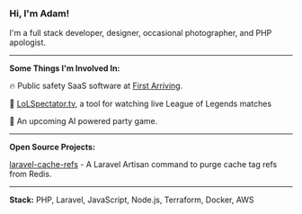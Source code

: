 ### Hi, I'm Adam!

I'm a full stack developer, designer, occasional photographer, and PHP apologist.

___

**Some Things I'm Involved In:**

🔥 Public safety SaaS software at [First Arriving](https://firstarriving.com).

👾 [LoLSpectator.tv](https://lolspectator.tv), a tool for watching live League of Legends matches

🤖  An upcoming AI powered party game.

___

**Open Source Projects:**

[laravel-cache-refs](https://github.com/aprivette/laravel-cache-refs) - A Laravel Artisan command to purge cache tag refs from Redis.

___

**Stack:** PHP, Laravel, JavaScript, Node.js, Terraform, Docker, AWS

